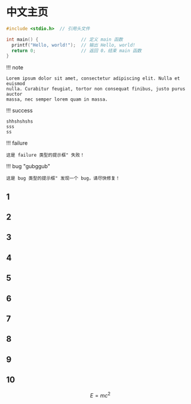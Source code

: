 # 中文主页

```cpp title="test.cpp"
#include <stdio.h>  // 引用头文件

int main() {                // 定义 main 函数
  printf("Hello, world!");  // 输出 Hello, world!
  return 0;                 // 返回 0，结束 main 函数
}
```

!!! note

    Lorem ipsum dolor sit amet, consectetur adipiscing elit. Nulla et euismod
    nulla. Curabitur feugiat, tortor non consequat finibus, justo purus auctor
    massa, nec semper lorem quam in massa.

!!! success

	shhshshshs
	sss
	ss

!!! failure 

	这是 failure 类型的提示框" 失败！ 

!!! bug "gubggub"

	这是 bug 类型的提示框" 发现一个 bug，请尽快修复！



## 1

## 2

## 3

## 4

## 5

## 6

## 7

## 8

## 9

## 10

$$
E = mc^2
$$

